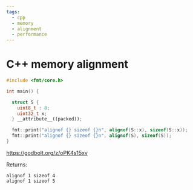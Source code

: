 ```yaml
---
tags:
  - cpp
  - memory
  - alignment
  - performance
---
```


# C++ memory alignment

```cpp
#include <fmt/core.h>

int main() {

  struct S {
    uint8_t : 8;
    uint32_t x;
  } __attribute__((packed));

  fmt::print("alignof {} sizeof {}n", alignof(S::x), sizeof(S::x));
  fmt::print("alignof {} sizeof {}n", alignof(S), sizeof(S));
}
```

https://godbolt.org/z/oPK4s15xv

Returns:

```
alignof 1 sizeof 4
alignof 1 sizeof 5
```

